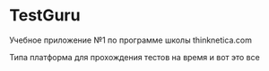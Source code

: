 # TestGuru

Учебное приложение №1 по программе школы thinknetica.com

Типа платформа для прохождения тестов на время и вот это все
